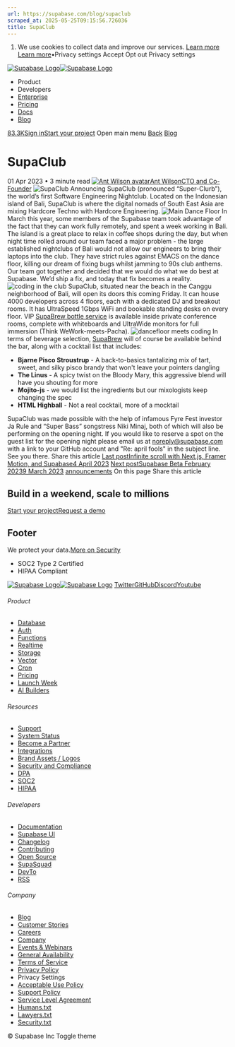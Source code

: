 ```yaml
---
url: https://supabase.com/blog/supaclub
scraped_at: 2025-05-25T09:15:56.726036
title: SupaClub
---
```


  1. We use cookies to collect data and improve our services. [Learn more](https://supabase.com/privacy#8-cookies-and-similar-technologies-used-on-our-european-services)
[Learn more](https://supabase.com/privacy#8-cookies-and-similar-technologies-used-on-our-european-services)•Privacy settings
Accept Opt out Privacy settings


[![Supabase Logo](https://supabase.com/_next/image?url=https%3A%2F%2Ffrontend-assets.supabase.com%2Fwww%2Fd218d9190b87%2F_next%2Fstatic%2Fmedia%2Fsupabase-logo-wordmark--light.daaeffd3.png&w=256&q=75&dpl=dpl_9xPTPeSUKoDuygMmT5sPj6DB4mgG)![Supabase Logo](https://supabase.com/_next/image?url=https%3A%2F%2Ffrontend-assets.supabase.com%2Fwww%2Fd218d9190b87%2F_next%2Fstatic%2Fmedia%2Fsupabase-logo-wordmark--dark.b36ebb5f.png&w=256&q=75&dpl=dpl_9xPTPeSUKoDuygMmT5sPj6DB4mgG)](https://supabase.com/)
  * Product 
  * Developers 
  * [Enterprise](https://supabase.com/enterprise)
  * [Pricing](https://supabase.com/pricing)
  * [Docs](https://supabase.com/docs)
  * [Blog](https://supabase.com/blog)


[83.3K](https://github.com/supabase/supabase)[Sign in](https://supabase.com/dashboard)[Start your project](https://supabase.com/dashboard)
Open main menu
[Back](https://supabase.com/blog)
[Blog](https://supabase.com/blog)
# SupaClub
01 Apr 2023
•
3 minute read
[![Ant Wilson avatar](https://supabase.com/_next/image?url=https%3A%2F%2Fgithub.com%2Fawalias.png&w=96&q=75&dpl=dpl_9xPTPeSUKoDuygMmT5sPj6DB4mgG)Ant WilsonCTO and Co-Founder](https://github.com/awalias)
![SupaClub](https://supabase.com/_next/image?url=%2Fimages%2Fblog%2Fsupaclub%2Fsupaclub-thumb.png&w=3840&q=100&dpl=dpl_9xPTPeSUKoDuygMmT5sPj6DB4mgG)
Announcing SupaClub (pronounced “Super-Clurb”), the world’s first Software Engineering Nightclub.
Located on the Indonesian island of Bali, SupaClub is where the digital nomads of South East Asia are mixing Hardcore Techno with Hardcore Engineering.
![Main Dance Floor](https://supabase.com/_next/image?url=%2Fimages%2Fblog%2Fsupaclub%2Fsupaclub1.png&w=3840&q=75&dpl=dpl_9xPTPeSUKoDuygMmT5sPj6DB4mgG)
In March this year, some members of the Supabase team took advantage of the fact that they can work fully remotely, and spent a week working in Bali. The island is a great place to relax in coffee shops during the day, but when night time rolled around our team faced a major problem - the large established nightclubs of Bali would not allow our engineers to bring their laptops into the club. They have strict rules against EMACS on the dance floor, killing our dream of fixing bugs whilst jamming to 90s club anthems.
Our team got together and decided that we would do what we do best at Supabase. We’d ship a fix, and today that fix becomes a reality.
![coding in the club](https://supabase.com/_next/image?url=%2Fimages%2Fblog%2Fsupaclub%2Fsupaclub2.png&w=3840&q=75&dpl=dpl_9xPTPeSUKoDuygMmT5sPj6DB4mgG)
SupaClub, situated near the beach in the Canggu neighborhood of Bali, will open its doors this coming Friday. It can house 4000 developers across 4 floors, each with a dedicated DJ and breakout rooms. It has UltraSpeed 1Gbps WiFi and bookable standing desks on every floor. VIP [SupaBrew bottle service](https://supabase.com/blog/supabrew) is available inside private conference rooms, complete with whiteboards and UltraWide monitors for full immersion (Think WeWork-meets-Pacha).
![dancefloor meets coding](https://supabase.com/_next/image?url=%2Fimages%2Fblog%2Fsupaclub%2Fsupaclub3.png&w=3840&q=75&dpl=dpl_9xPTPeSUKoDuygMmT5sPj6DB4mgG)
In terms of beverage selection, [SupaBrew](https://supabase.com/blog/supabrew) will of course be available behind the bar, along with a cocktail list that includes:
  * **Bjarne Pisco Stroustrup** - A back-to-basics tantalizing mix of tart, sweet, and silky pisco brandy that won't leave your pointers dangling
  * **The Linus** - A spicy twist on the Bloody Mary, this aggressive blend will have you shouting for more
  * **Mojito-js** - we would list the ingredients but our mixologists keep changing the spec
  * **HTML Highball** - Not a real cocktail, more of a mocktail


SupaClub was made possible with the help of infamous Fyre Fest investor Ja Rule and “Super Bass” songstress Niki Minaj, both of which will also be performing on the opening night.
If you would like to reserve a spot on the guest list for the opening night please email us at noreply@supabase.com with a link to your GitHub account and "Re: april fools" in the subject line. See you there.
Share this article
[](https://twitter.com/intent/tweet?url=https%3A%2F%2Fsupabase.com%2Fblog%2Fsupaclub&text=SupaClub)[](https://www.linkedin.com/shareArticle?url=https%3A%2F%2Fsupabase.com%2Fblog%2Fsupaclub&text=SupaClub)[](https://news.ycombinator.com/submitlink?u=https%3A%2F%2Fsupabase.com%2Fblog%2Fsupaclub&t=SupaClub)
[Last postInfinite scroll with Next.js, Framer Motion, and Supabase4 April 2023](https://supabase.com/blog/infinite-scroll-with-nextjs-framer-motion)
[Next postSupabase Beta February 20239 March 2023](https://supabase.com/blog/supabase-beta-update-february-2023)
[announcements](https://supabase.com/blog/tags/announcements)
On this page
Share this article
[](https://twitter.com/intent/tweet?url=https%3A%2F%2Fsupabase.com%2Fblog%2Fsupaclub&text=SupaClub)[](https://www.linkedin.com/shareArticle?url=https%3A%2F%2Fsupabase.com%2Fblog%2Fsupaclub&text=SupaClub)[](https://news.ycombinator.com/submitlink?u=https%3A%2F%2Fsupabase.com%2Fblog%2Fsupaclub&t=SupaClub)
## Build in a weekend, scale to millions
[Start your project](https://supabase.com/dashboard)[Request a demo](https://supabase.com/contact/sales)
## Footer
We protect your data.[More on Security](https://supabase.com/security)
  * SOC2 Type 2 Certified
  * HIPAA Compliant


[![Supabase Logo](https://supabase.com/_next/image?url=https%3A%2F%2Ffrontend-assets.supabase.com%2Fwww%2Fd218d9190b87%2F_next%2Fstatic%2Fmedia%2Fsupabase-logo-wordmark--light.daaeffd3.png&w=384&q=75&dpl=dpl_9xPTPeSUKoDuygMmT5sPj6DB4mgG)![Supabase Logo](https://supabase.com/_next/image?url=https%3A%2F%2Ffrontend-assets.supabase.com%2Fwww%2Fd218d9190b87%2F_next%2Fstatic%2Fmedia%2Fsupabase-logo-wordmark--dark.b36ebb5f.png&w=384&q=75&dpl=dpl_9xPTPeSUKoDuygMmT5sPj6DB4mgG)](https://supabase.com/)
[Twitter](https://twitter.com/supabase)[GitHub](https://github.com/supabase)[Discord](https://discord.supabase.com/)[Youtube](https://youtube.com/c/supabase)
###### Product
  * [Database](https://supabase.com/database)
  * [Auth](https://supabase.com/auth)
  * [Functions](https://supabase.com/edge-functions)
  * [Realtime](https://supabase.com/realtime)
  * [Storage](https://supabase.com/storage)
  * [Vector](https://supabase.com/modules/vector)
  * [Cron](https://supabase.com/modules/cron)
  * [Pricing](https://supabase.com/pricing)
  * [Launch Week](https://supabase.com/launch-week)
  * [AI Builders](https://supabase.com/solutions/ai-builders)


###### Resources
  * [Support](https://supabase.com/support)
  * [System Status](https://status.supabase.com/)
  * [Become a Partner](https://supabase.com/partners)
  * [Integrations](https://supabase.com/partners/integrations)
  * [Brand Assets / Logos](https://supabase.com/brand-assets)
  * [Security and Compliance](https://supabase.com/security)
  * [DPA](https://supabase.com/legal/dpa)
  * [SOC2](https://supabase.com/security)
  * [HIPAA](https://forms.supabase.com/hipaa2)


###### Developers
  * [Documentation](https://supabase.com/docs)
  * [Supabase UI](https://supabase.com/ui)
  * [Changelog](https://supabase.com/changelog)
  * [Contributing](https://github.com/supabase/supabase/blob/master/CONTRIBUTING.md)
  * [Open Source](https://supabase.com/open-source)
  * [SupaSquad](https://supabase.com/supasquad)
  * [DevTo](https://dev.to/supabase)
  * [RSS](https://supabase.com/rss.xml)


###### Company
  * [Blog](https://supabase.com/blog)
  * [Customer Stories](https://supabase.com/customers)
  * [Careers](https://supabase.com/careers)
  * [Company](https://supabase.com/company)
  * [Events & Webinars](https://supabase.com/events)
  * [General Availability](https://supabase.com/ga)
  * [Terms of Service](https://supabase.com/terms)
  * [Privacy Policy](https://supabase.com/privacy)
  * Privacy Settings
  * [Acceptable Use Policy](https://supabase.com/aup)
  * [Support Policy](https://supabase.com/support-policy)
  * [Service Level Agreement](https://supabase.com/sla)
  * [Humans.txt](https://supabase.com/humans.txt)
  * [Lawyers.txt](https://supabase.com/lawyers.txt)
  * [Security.txt](https://supabase.com/.well-known/security.txt)


© Supabase Inc
Toggle theme

